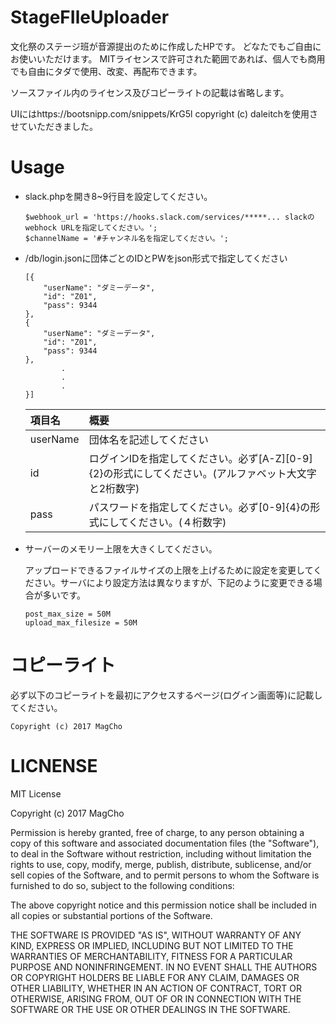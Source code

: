 # StageFIleUploader
文化祭のステージ班が音源提出のために作成したHPです。
どなたでもご自由にお使いいただけます。
MITライセンスで許可された範囲であれば、個人でも商用でも自由にタダで使用、改変、再配布できます。


ソースファイル内のライセンス及びコピーライトの記載は省略します。


UIにはhttps://bootsnipp.com/snippets/KrG5l copyright (c) daleitchを使用させていただきました。

# Usage

* slack.phpを開き8~9行目を設定してください。
  ```
  $webhook_url = 'https://hooks.slack.com/services/*****... slackのwebhock URLを指定してください。';
  $channelName = '#チャンネル名を指定してください。';
  ```

* /db/login.jsonに団体ごとのIDとPWをjson形式で指定してください
  ```
  [{
      "userName": "ダミーデータ",
      "id": "Z01",
      "pass": 9344
  },
  {
      "userName": "ダミーデータ",
      "id": "Z01",
      "pass": 9344
  },
          .
          .
          .
  }]
  ```
  

  | 項目名 | 概要 |
  | :------------- | :------------- |
  | userName       | 団体名を記述してください       |
  | id | ログインIDを指定してください。必ず[A-Z][0-9]{2}の形式にしてください。(アルファベット大文字と2桁数字)
  | pass | パスワードを指定してください。必ず[0-9]{4}の形式にしてください。(４桁数字)

* サーバーのメモリー上限を大きくしてください。

  アップロードできるファイルサイズの上限を上げるために設定を変更してください。サーバにより設定方法は異なりますが、下記のように変更できる場合が多いです。

  ```
  post_max_size = 50M
  upload_max_filesize = 50M
  ```

# コピーライト
必ず以下のコピーライトを最初にアクセスするページ(ログイン画面等)に記載してください。

````
Copyright (c) 2017 MagCho
````


# LICNENSE

MIT License

Copyright (c) 2017 MagCho

Permission is hereby granted, free of charge, to any person obtaining a copy
of this software and associated documentation files (the "Software"), to deal
in the Software without restriction, including without limitation the rights
to use, copy, modify, merge, publish, distribute, sublicense, and/or sell
copies of the Software, and to permit persons to whom the Software is
furnished to do so, subject to the following conditions:

The above copyright notice and this permission notice shall be included in all
copies or substantial portions of the Software.

THE SOFTWARE IS PROVIDED "AS IS", WITHOUT WARRANTY OF ANY KIND, EXPRESS OR
IMPLIED, INCLUDING BUT NOT LIMITED TO THE WARRANTIES OF MERCHANTABILITY,
FITNESS FOR A PARTICULAR PURPOSE AND NONINFRINGEMENT. IN NO EVENT SHALL THE
AUTHORS OR COPYRIGHT HOLDERS BE LIABLE FOR ANY CLAIM, DAMAGES OR OTHER
LIABILITY, WHETHER IN AN ACTION OF CONTRACT, TORT OR OTHERWISE, ARISING FROM,
OUT OF OR IN CONNECTION WITH THE SOFTWARE OR THE USE OR OTHER DEALINGS IN THE
SOFTWARE.
